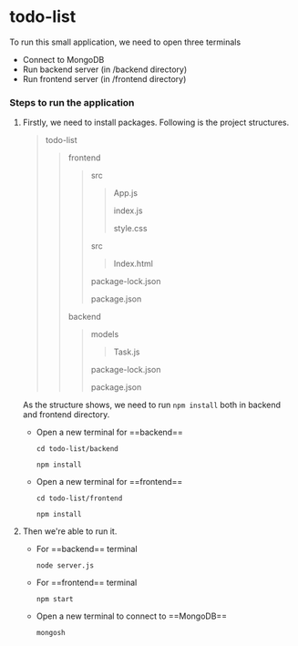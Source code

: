 # todo-list



To run this small application, we need to open three terminals

* Connect to MongoDB
* Run backend server (in /backend directory)
* Run frontend server (in /frontend directory)



### Steps to run the application

1. Firstly, we need to install packages. Following is the project structures.

   > todo-list
   >
   > > frontend
   > >
   > > > src
   > > >
   > > > > App.js
   > > > >
   > > > > index.js
   > > > >
   > > > > style.css
   > > >
   > > > src
   > > >
   > > > > Index.html
   > > >
   > > > package-lock.json
   > > >
   > > > package.json
   > >
   > > backend
   > >
   > > > models
   > > >
   > > > > Task.js
   > > >
   > > > package-lock.json
   > > >
   > > > package.json

   As the structure shows, we need to run  ```npm install``` both in backend and frontend directory.

   * Open a new terminal for ==backend==

     ```cd todo-list/backend```

     ```npm install```

   * Open a new terminal for ==frontend==

     ```cd todo-list/frontend```

     ```npm install```

2. Then we're able to run it.

   * For ==backend== terminal

     ```node server.js```

   * For ==frontend== terminal

     ```npm start```

   * Open a new terminal to connect to ==MongoDB==

     ```mongosh```

     

